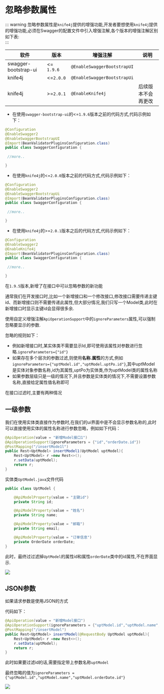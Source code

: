 # 忽略参数属性


::: warning
忽略参数属性是`knife4j`提供的增强功能,开发者要想使用`knife4j`提供的增强功能,必须在Swagger的配置文件中引入增强注解,各个版本的增强注解区别如下表:<br />
:::

|软件|版本|增强注解|说明|
|--|--|--|--|
|swagger-bootstrap-ui |<= `1.9.6`|`@EnableSwaggerBootstrapUI`|| 
|knife4j|<=`2.0.0`|`@EnableSwaggerBootstrapUi`||
|knife4j|>=`2.0.1`|`@EnableKnife4j`|后续版本不会再更改|

- 在使用`swagger-bootstrap-ui`的<=`1.9.6`版本之前的代码方式,代码示例如下：
```java
@Configuration
@EnableSwagger2
@EnableSwaggerBootstrapUI
@Import(BeanValidatorPluginsConfiguration.class)
public class SwaggerConfiguration {
    
 //more..

}
```
- 在使用`knife4j`的<=`2.0.0`版本之前的代码方式,代码示例如下：
```java
@Configuration
@EnableSwagger2
@EnableSwaggerBootstrapUi
@Import(BeanValidatorPluginsConfiguration.class)
public class SwaggerConfiguration {
    
 //more..

}
```
- 在使用`knife4j`的>=`2.0.1`版本之后的代码方式,代码示例如下：
```java
@Configuration
@EnableSwagger2
@EnableKnife4j
@Import(BeanValidatorPluginsConfiguration.class)
public class SwaggerConfiguration {
    
 //more..

}
```




在`1.9.5`版本,新增了在接口中可以忽略参数的新功能

通常我们在开发接口时,比如一个新增接口和一个修改接口,修改接口需要传递主键id、而新增接口则不需要传递此属性,但大部分情况,我们只写一个Model类,此时在新增接口时显示主键id会显得很多余.

使用自定义增强注解`ApiOperationSupport`中的`ignoreParameters`属性,可以强制忽略要显示的参数.

忽略的规则如下：

- 例如新增接口时,某实体类不需要显示Id,即可使用该属性对参数进行忽略.`ignoreParameters={"id"}`
- 如果存在多个层次的参数过滤,则使用**名称.属性**的方式,例如 `ignoreParameters={"uptModel.id","uptModel.uptPo.id"}`,其中uptModel是实体对象参数名称,id为其属性,uptPo为实体类,作为uptModel类的属性名称
- 如果参数层级只是一级的情况下,并且参数是实体类的情况下,不需要设置参数名称,直接给定属性值名称即可

在接口过滤时,主要有两种情况

## 一级参数

我们在使用实体类直接作为参数时,在我们的ui界面中是不会显示参数名称的,此时可以直接使用实体的属性名称进行参数忽略，例如如下代码：

```java
@ApiOperation(value = "新增Model接口1")
@ApiOperationSupport(ignoreParameters = {"id","orderDate.id"})
@PostMapping("/insertMode1l")
public Rest<UptModel> insertModel1(UptModel uptModel){
    Rest<UptModel> r =new Rest<>();
    r.setData(uptModel);
    return r;
}
```

实体类`UptModel.java`文件代码

```java
public class UptModel {

    @ApiModelProperty(value = "主键id")
    private String id;

    @ApiModelProperty(value = "姓名")
    private String name;

    @ApiModelProperty(value = "邮箱")
    private String email;

    @ApiModelProperty(value = "订单信息")
    private OrderDate orderDate;
}
```

此时，最终过过滤掉`UptModel`的属性id和属性`orderDate`类中的id属性,不在界面显示.

![](/images/ignore1.png)

## JSON参数

如果请求参数是使用JSON的方式

代码如下：

```java
@ApiOperation(value = "新增Model接口")
@ApiOperationSupport(ignoreParameters = {"uptModel.id","uptModel.name","uptModel.orderDate.id"})
@PostMapping("/insertModel")
public Rest<UptModel> insertModel(@RequestBody UptModel uptModel){
    Rest<UptModel> r =new Rest<>();
    r.setData(uptModel);
    return r;
}
```

此时如果要过滤id的话,需要指定带上参数名称`uptModel`

最终忽略的值为`ignoreParameters = {"uptModel.id","uptModel.name","uptModel.orderDate.id"}`

![](/images/ignore2.png)

